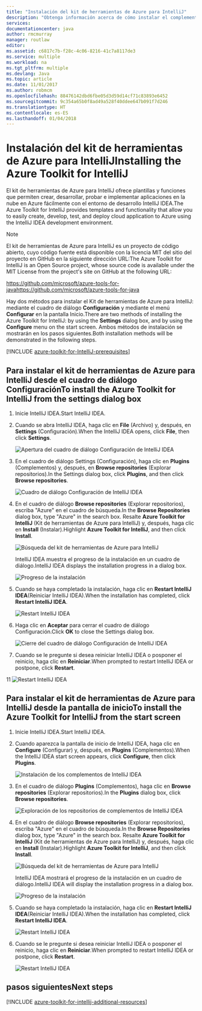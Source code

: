 ```yaml
---
title: "Instalación del kit de herramientas de Azure para IntelliJ"
description: "Obtenga información acerca de cómo instalar el complemento del kit de herramientas de Azure para IntelliJ para crear e implementar aplicaciones en la nube en Azure."
services: 
documentationcenter: java
author: rmcmurray
manager: routlaw
editor: 
ms.assetid: c6817c7b-f28c-4c06-8216-41c7a8117de3
ms.service: multiple
ms.workload: na
ms.tgt_pltfrm: multiple
ms.devlang: Java
ms.topic: article
ms.date: 11/01/2017
ms.author: robmcm
ms.openlocfilehash: 88476142dbd6fbe05d3d59d14cf71c83893e6452
ms.sourcegitcommit: 9c354a65b0f8ad49a528f40ddee647b091f7d246
ms.translationtype: HT
ms.contentlocale: es-ES
ms.lasthandoff: 01/04/2018
---
```

# <a name="installing-the-azure-toolkit-for-intellij"></a><span data-ttu-id="97e6e-103">Instalación del kit de herramientas de Azure para IntelliJ</span><span class="sxs-lookup"><span data-stu-id="97e6e-103">Installing the Azure Toolkit for IntelliJ</span></span>

<span data-ttu-id="97e6e-104">El kit de herramientas de Azure para IntelliJ ofrece plantillas y funciones que permiten crear, desarrollar, probar e implementar aplicaciones en la nube en Azure fácilmente con el entorno de desarrollo IntelliJ IDEA.</span><span class="sxs-lookup"><span data-stu-id="97e6e-104">The Azure Toolkit for IntelliJ provides templates and functionality that allow you to easily create, develop, test, and deploy cloud application to Azure using the IntelliJ IDEA development environment.</span></span>

> [!NOTE] 
> 
> <span data-ttu-id="97e6e-105">El kit de herramientas de Azure para IntelliJ es un proyecto de código abierto, cuyo código fuente está disponible con la licencia MIT del sitio del proyecto en GitHub en la siguiente dirección URL:</span><span class="sxs-lookup"><span data-stu-id="97e6e-105">The Azure Toolkit for IntelliJ is an Open Source project, whose source code is available under the MIT License from the project's site on GitHub at the following URL:</span></span> 
> 
> <span data-ttu-id="97e6e-106"><https://github.com/microsoft/azure-tools-for-java></span><span class="sxs-lookup"><span data-stu-id="97e6e-106"><https://github.com/microsoft/azure-tools-for-java></span></span> 
> 

<span data-ttu-id="97e6e-107">Hay dos métodos para instalar el Kit de herramientas de Azure para IntelliJ: mediante el cuadro de diálogo **Configuración** y mediante el menú **Configurar** en la pantalla Inicio.</span><span class="sxs-lookup"><span data-stu-id="97e6e-107">There are two methods of installing the Azure Toolkit for IntelliJ: by using the **Settings** dialog box, and by using the **Configure** menu on the start screen.</span></span> <span data-ttu-id="97e6e-108">Ambos métodos de instalación se mostrarán en los pasos siguientes.</span><span class="sxs-lookup"><span data-stu-id="97e6e-108">Both installation methods will be demonstrated in the following steps.</span></span>

[!INCLUDE [azure-toolkit-for-IntelliJ-prerequisites](../includes/azure-toolkit-for-intellij-prerequisites.md)]

## <a name="to-install-the-azure-toolkit-for-intellij-from-the-settings-dialog-box"></a><span data-ttu-id="97e6e-109">Para instalar el kit de herramientas de Azure para IntelliJ desde el cuadro de diálogo Configuración</span><span class="sxs-lookup"><span data-stu-id="97e6e-109">To install the Azure Toolkit for IntelliJ from the settings dialog box</span></span>

1. <span data-ttu-id="97e6e-110">Inicie IntelliJ IDEA.</span><span class="sxs-lookup"><span data-stu-id="97e6e-110">Start IntelliJ IDEA.</span></span>

1. <span data-ttu-id="97e6e-111">Cuando se abra IntelliJ IDEA, haga clic en **File** (Archivo) y, después, en **Settings** (Configuración).</span><span class="sxs-lookup"><span data-stu-id="97e6e-111">When the IntelliJ IDEA opens, click **File**, then click **Settings**.</span></span>
   
   ![Apertura del cuadro de diálogo Configuración de IntelliJ IDEA][01a]

1. <span data-ttu-id="97e6e-113">En el cuadro de diálogo Settings (Configuración), haga clic en **Plugins** (Complementos) y, después, en **Browse repositories** (Explorar repositorios).</span><span class="sxs-lookup"><span data-stu-id="97e6e-113">In the Settings dialog box, click **Plugins**, and then click **Browse repositories**.</span></span>
   
   ![Cuadro de diálogo Configuración de IntelliJ IDEA][02a]

1. <span data-ttu-id="97e6e-115">En el cuadro de diálogo **Browse repositories** (Explorar repositorios), escriba "Azure" en el cuadro de búsqueda.</span><span class="sxs-lookup"><span data-stu-id="97e6e-115">In the **Browse Repositories** dialog box, type "Azure" in the search box.</span></span> <span data-ttu-id="97e6e-116">Resalte **Azure Toolkit for IntelliJ** (Kit de herramientas de Azure para IntelliJ) y, después, haga clic en **Install** (Instalar).</span><span class="sxs-lookup"><span data-stu-id="97e6e-116">Highlight **Azure Toolkit for IntelliJ**, and then click **Install**.</span></span>
   
   ![Búsqueda del kit de herramientas de Azure para IntelliJ][03]
   
   <span data-ttu-id="97e6e-118">IntelliJ IDEA muestra el progreso de la instalación en un cuadro de diálogo.</span><span class="sxs-lookup"><span data-stu-id="97e6e-118">IntelliJ IDEA displays the installation progress in a dialog box.</span></span>
   
   ![Progreso de la instalación][04]

1. <span data-ttu-id="97e6e-120">Cuando se haya completado la instalación, haga clic en **Restart IntelliJ IDEA**(Reiniciar IntelliJ IDEA).</span><span class="sxs-lookup"><span data-stu-id="97e6e-120">When the installation has completed, click **Restart IntelliJ IDEA**.</span></span>
   
   ![Restart IntelliJ IDEA][05]

1. <span data-ttu-id="97e6e-122">Haga clic en **Aceptar** para cerrar el cuadro de diálogo Configuración.</span><span class="sxs-lookup"><span data-stu-id="97e6e-122">Click **OK** to close the Settings dialog box.</span></span>
   
   ![Cierre del cuadro de diálogo Configuración de IntelliJ IDEA][06]

1. <span data-ttu-id="97e6e-124">Cuando se le pregunte si desea reiniciar IntelliJ IDEA o posponer el reinicio, haga clic en **Reiniciar**.</span><span class="sxs-lookup"><span data-stu-id="97e6e-124">When prompted to restart IntelliJ IDEA or postpone, click **Restart**.</span></span>
   
<span data-ttu-id="97e6e-125">1</span><span class="sxs-lookup"><span data-stu-id="97e6e-125">1</span></span>   ![Restart IntelliJ IDEA][07]

## <a name="to-install-the-azure-toolkit-for-intellij-from-the-start-screen"></a><span data-ttu-id="97e6e-127">Para instalar el kit de herramientas de Azure para IntelliJ desde la pantalla de inicio</span><span class="sxs-lookup"><span data-stu-id="97e6e-127">To install the Azure Toolkit for IntelliJ from the start screen</span></span>

1. <span data-ttu-id="97e6e-128">Inicie IntelliJ IDEA.</span><span class="sxs-lookup"><span data-stu-id="97e6e-128">Start IntelliJ IDEA.</span></span>

1. <span data-ttu-id="97e6e-129">Cuando aparezca la pantalla de inicio de IntelliJ IDEA, haga clic en **Configure** (Configurar) y, después, en **Plugins** (Complementos).</span><span class="sxs-lookup"><span data-stu-id="97e6e-129">When the IntelliJ IDEA start screen appears, click **Configure**, then click **Plugins**.</span></span>
   
   ![Instalación de los complementos de IntelliJ IDEA][01b]

1. <span data-ttu-id="97e6e-131">En el cuadro de diálogo **Plugins** (Complementos), haga clic en **Browse repositories** (Explorar repositorios).</span><span class="sxs-lookup"><span data-stu-id="97e6e-131">In the **Plugins** dialog box, click **Browse repositories**.</span></span>
   
   ![Exploración de los repositorios de complementos de IntelliJ IDEA][02b]

1. <span data-ttu-id="97e6e-133">En el cuadro de diálogo **Browse repositories** (Explorar repositorios), escriba "Azure" en el cuadro de búsqueda.</span><span class="sxs-lookup"><span data-stu-id="97e6e-133">In the **Browse Repositories** dialog box, type "Azure" in the search box.</span></span> <span data-ttu-id="97e6e-134">Resalte **Azure Toolkit for IntelliJ** (Kit de herramientas de Azure para IntelliJ) y, después, haga clic en **Install** (Instalar).</span><span class="sxs-lookup"><span data-stu-id="97e6e-134">Highlight **Azure Toolkit for IntelliJ**, and then click **Install**.</span></span>
   
   ![Búsqueda del kit de herramientas de Azure para IntelliJ][03]
   
   <span data-ttu-id="97e6e-136">IntelliJ IDEA mostrará el progreso de la instalación en un cuadro de diálogo.</span><span class="sxs-lookup"><span data-stu-id="97e6e-136">IntelliJ IDEA will display the installation progress in a dialog box.</span></span>
   
   ![Progreso de la instalación][04]

1. <span data-ttu-id="97e6e-138">Cuando se haya completado la instalación, haga clic en **Restart IntelliJ IDEA**(Reiniciar IntelliJ IDEA).</span><span class="sxs-lookup"><span data-stu-id="97e6e-138">When the installation has completed, click **Restart IntelliJ IDEA**.</span></span>
   
   ![Restart IntelliJ IDEA][05]

1. <span data-ttu-id="97e6e-140">Cuando se le pregunte si desea reiniciar IntelliJ IDEA o posponer el reinicio, haga clic en **Reiniciar**.</span><span class="sxs-lookup"><span data-stu-id="97e6e-140">When prompted to restart IntelliJ IDEA or postpone, click **Restart**.</span></span>
   
   ![Restart IntelliJ IDEA][07]

## <a name="next-steps"></a><span data-ttu-id="97e6e-142">pasos siguientes</span><span class="sxs-lookup"><span data-stu-id="97e6e-142">Next steps</span></span>

[!INCLUDE [azure-toolkit-for-intellij-additional-resources](../includes/azure-toolkit-for-intellij-additional-resources.md)]

<!-- URL List -->

<!-- IMG List -->

[01a]: media/azure-toolkit-for-intellij-installation/01-intellij-file-settings.png
[01b]: media/azure-toolkit-for-intellij-installation/01-intellij-configure-dropdown.png
[02a]: media/azure-toolkit-for-intellij-installation/02-intellij-settings-dialog.png
[02b]: media/azure-toolkit-for-intellij-installation/02-intellij-plugins-dialog.png
[03]: media/azure-toolkit-for-intellij-installation/03-intellij-browse-repositories.png
[04]: media/azure-toolkit-for-intellij-installation/04-install-progress.png
[05]: media/azure-toolkit-for-intellij-installation/05-restart-intellij.png
[06]: media/azure-toolkit-for-intellij-installation/06-intellij-settings-dialog.png
[07]: media/azure-toolkit-for-intellij-installation/07-restart-intellij.png
